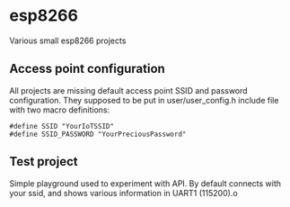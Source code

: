 # esp8266

Various small esp8266 projects

## Access point configuration

All projects are missing default access point SSID and password
configuration. They supposed to be put in user/user_config.h include file with
two macro definitions:

    #define SSID "YourIoTSSID"
    #define SSID_PASSWORD "YourPreciousPassword"

## Test project

Simple playground used to experiment with API. By default connects with your
ssid, and shows various information in UART1 (115200).o
